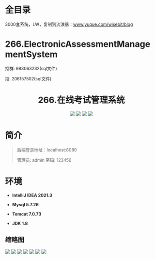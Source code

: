 # 全目录

3000套系统，LW，复制到流浪器：www.yuque.com/wisebit/blog

# 266.ElectronicAssessmentManagementSystem

<p>抠群: 983063232(sql文件)</p>
<p>抠: 206157502(sql文件)</p>

<p><h1 align="center">266.在线考试管理系统</h1></p>


<p align="center">
	<img src="https://img.shields.io/badge/jdk-1.8-orange.svg"/>
    <img src="https://img.shields.io/badge/springboot-5.x-lightgrey.svg"/>
    <img src="https://img.shields.io/badge/vue-3.x-blue.svg"/>
    <img src="https://img.shields.io/badge/mybatis-5.x-yellow.svg"/>
</p>

# 简介
>
> 
>
> 后端登录地址：localhost:8080
>
> 管理员: admin   密码: 123456
>

# 环境

- <b>IntelliJ IDEA 2021.3</b>

- <b>Mysql 5.7.26</b>

- <b>Tomcat 7.0.73</b>

- <b>JDK 1.8</b>




## 缩略图

![](https://bitwise.oss-cn-heyuan.aliyuncs.com/2024/9/10/b41ba07a-5af8-4232-910b-6660cf982724.png)
![](https://bitwise.oss-cn-heyuan.aliyuncs.com/2024/9/10/49f1a142-5139-47ab-b568-7c7690300f5d.png)
![](https://bitwise.oss-cn-heyuan.aliyuncs.com/2024/9/10/b61df645-1aee-4ba8-a3af-f1bd7be947e5.png)
![](https://bitwise.oss-cn-heyuan.aliyuncs.com/2024/9/10/3485c8b3-eed2-4180-a691-935a6cca7ae0.png)
![](https://bitwise.oss-cn-heyuan.aliyuncs.com/2024/9/10/15705cd7-d949-4795-b23f-7b7711eb2817.png)
![](https://bitwise.oss-cn-heyuan.aliyuncs.com/2024/9/10/d3dcca4c-d53c-4c30-afe7-a263ae5cdd0e.png)
![](https://bitwise.oss-cn-heyuan.aliyuncs.com/2024/9/10/39be2d43-8bc9-4ef0-bd6a-646ab372d8f8.png)


